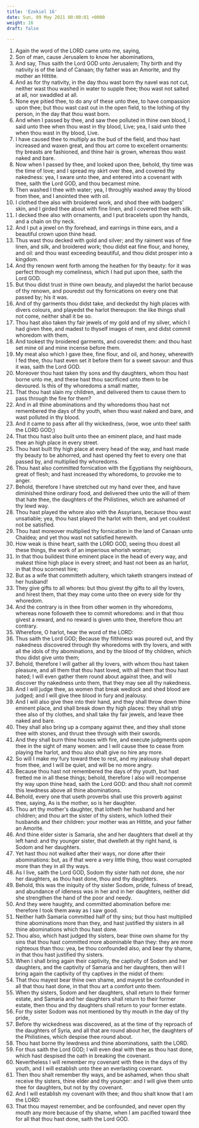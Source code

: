 ```yaml
---
title: 'Ezekiel 16'
date: Sun, 09 May 2021 00:00:01 +0000
weight: 16
draft: false
  
---
```


1. Again the word of the LORD came unto me, saying,
2. Son of man, cause Jerusalem to know her abominations,
3. And say, Thus saith the Lord GOD unto Jerusalem; Thy birth and thy nativity is of the land of Canaan; thy father was an Amorite, and thy mother an Hittite.
4. And as for thy nativity, in the day thou wast born thy navel was not cut, neither wast thou washed in water to supple thee; thou wast not salted at all, nor swaddled at all.
5. None eye pitied thee, to do any of these unto thee, to have compassion upon thee; but thou wast cast out in the open field, to the lothing of thy person, in the day that thou wast born.
6. And when I passed by thee, and saw thee polluted in thine own blood, I said unto thee when thou wast in thy blood, Live; yea, I said unto thee when thou wast in thy blood, Live.
7. I have caused thee to multiply as the bud of the field, and thou hast increased and waxen great, and thou art come to excellent ornaments: thy breasts are fashioned, and thine hair is grown, whereas thou wast naked and bare.
8. Now when I passed by thee, and looked upon thee, behold, thy time was the time of love; and I spread my skirt over thee, and covered thy nakedness: yea, I sware unto thee, and entered into a covenant with thee, saith the Lord GOD, and thou becamest mine.
9. Then washed I thee with water; yea, I throughly washed away thy blood from thee, and I anointed thee with oil.
10. I clothed thee also with broidered work, and shod thee with badgers' skin, and I girded thee about with fine linen, and I covered thee with silk.
11. I decked thee also with ornaments, and I put bracelets upon thy hands, and a chain on thy neck.
12. And I put a jewel on thy forehead, and earrings in thine ears, and a beautiful crown upon thine head.
13. Thus wast thou decked with gold and silver; and thy raiment was of fine linen, and silk, and broidered work; thou didst eat fine flour, and honey, and oil: and thou wast exceeding beautiful, and thou didst prosper into a kingdom.
14. And thy renown went forth among the heathen for thy beauty: for it was perfect through my comeliness, which I had put upon thee, saith the Lord GOD.
15. But thou didst trust in thine own beauty, and playedst the harlot because of thy renown, and pouredst out thy fornications on every one that passed by; his it was.
16. And of thy garments thou didst take, and deckedst thy high places with divers colours, and playedst the harlot thereupon: the like things shall not come, neither shall it be so.
17. Thou hast also taken thy fair jewels of my gold and of my silver, which I had given thee, and madest to thyself images of men, and didst commit whoredom with them,
18. And tookest thy broidered garments, and coveredst them: and thou hast set mine oil and mine incense before them.
19. My meat also which I gave thee, fine flour, and oil, and honey, wherewith I fed thee, thou hast even set it before them for a sweet savour: and thus it was, saith the Lord GOD.
20. Moreover thou hast taken thy sons and thy daughters, whom thou hast borne unto me, and these hast thou sacrificed unto them to be devoured. Is this of thy whoredoms a small matter,
21. That thou hast slain my children, and delivered them to cause them to pass through the fire for them?
22. And in all thine abominations and thy whoredoms thou hast not remembered the days of thy youth, when thou wast naked and bare, and wast polluted in thy blood.
23. And it came to pass after all thy wickedness, (woe, woe unto thee! saith the LORD GOD;)
24. That thou hast also built unto thee an eminent place, and hast made thee an high place in every street.
25. Thou hast built thy high place at every head of the way, and hast made thy beauty to be abhorred, and hast opened thy feet to every one that passed by, and multiplied thy whoredoms.
26. Thou hast also committed fornication with the Egyptians thy neighbours, great of flesh; and hast increased thy whoredoms, to provoke me to anger.
27. Behold, therefore I have stretched out my hand over thee, and have diminished thine ordinary food, and delivered thee unto the will of them that hate thee, the daughters of the Philistines, which are ashamed of thy lewd way.
28. Thou hast played the whore also with the Assyrians, because thou wast unsatiable; yea, thou hast played the harlot with them, and yet couldest not be satisfied.
29. Thou hast moreover multiplied thy fornication in the land of Canaan unto Chaldea; and yet thou wast not satisfied herewith.
30. How weak is thine heart, saith the LORD GOD, seeing thou doest all these things, the work of an imperious whorish woman;
31. In that thou buildest thine eminent place in the head of every way, and makest thine high place in every street; and hast not been as an harlot, in that thou scornest hire;
32. But as a wife that committeth adultery, which taketh strangers instead of her husband!
33. They give gifts to all whores: but thou givest thy gifts to all thy lovers, and hirest them, that they may come unto thee on every side for thy whoredom.
34. And the contrary is in thee from other women in thy whoredoms, whereas none followeth thee to commit whoredoms: and in that thou givest a reward, and no reward is given unto thee, therefore thou art contrary.
35. Wherefore, O harlot, hear the word of the LORD:
36. Thus saith the Lord GOD; Because thy filthiness was poured out, and thy nakedness discovered through thy whoredoms with thy lovers, and with all the idols of thy abominations, and by the blood of thy children, which thou didst give unto them;
37. Behold, therefore I will gather all thy lovers, with whom thou hast taken pleasure, and all them that thou hast loved, with all them that thou hast hated; I will even gather them round about against thee, and will discover thy nakedness unto them, that they may see all thy nakedness.
38. And I will judge thee, as women that break wedlock and shed blood are judged; and I will give thee blood in fury and jealousy.
39. And I will also give thee into their hand, and they shall throw down thine eminent place, and shall break down thy high places: they shall strip thee also of thy clothes, and shall take thy fair jewels, and leave thee naked and bare.
40. They shall also bring up a company against thee, and they shall stone thee with stones, and thrust thee through with their swords.
41. And they shall burn thine houses with fire, and execute judgments upon thee in the sight of many women: and I will cause thee to cease from playing the harlot, and thou also shalt give no hire any more.
42. So will I make my fury toward thee to rest, and my jealousy shall depart from thee, and I will be quiet, and will be no more angry.
43. Because thou hast not remembered the days of thy youth, but hast fretted me in all these things; behold, therefore I also will recompense thy way upon thine head, saith the Lord GOD: and thou shalt not commit this lewdness above all thine abominations.
44. Behold, every one that useth proverbs shall use this proverb against thee, saying, As is the mother, so is her daughter.
45. Thou art thy mother's daughter, that lotheth her husband and her children; and thou art the sister of thy sisters, which lothed their husbands and their children: your mother was an Hittite, and your father an Amorite.
46. And thine elder sister is Samaria, she and her daughters that dwell at thy left hand: and thy younger sister, that dwelleth at thy right hand, is Sodom and her daughters.
47. Yet hast thou not walked after their ways, nor done after their abominations: but, as if that were a very little thing, thou wast corrupted more than they in all thy ways.
48. As I live, saith the Lord GOD, Sodom thy sister hath not done, she nor her daughters, as thou hast done, thou and thy daughters.
49. Behold, this was the iniquity of thy sister Sodom, pride, fulness of bread, and abundance of idleness was in her and in her daughters, neither did she strengthen the hand of the poor and needy.
50. And they were haughty, and committed abomination before me: therefore I took them away as I saw good.
51. Neither hath Samaria committed half of thy sins; but thou hast multiplied thine abominations more than they, and hast justified thy sisters in all thine abominations which thou hast done.
52. Thou also, which hast judged thy sisters, bear thine own shame for thy sins that thou hast committed more abominable than they: they are more righteous than thou: yea, be thou confounded also, and bear thy shame, in that thou hast justified thy sisters.
53. When I shall bring again their captivity, the captivity of Sodom and her daughters, and the captivity of Samaria and her daughters, then will I bring again the captivity of thy captives in the midst of them:
54. That thou mayest bear thine own shame, and mayest be confounded in all that thou hast done, in that thou art a comfort unto them.
55. When thy sisters, Sodom and her daughters, shall return to their former estate, and Samaria and her daughters shall return to their former estate, then thou and thy daughters shall return to your former estate.
56. For thy sister Sodom was not mentioned by thy mouth in the day of thy pride,
57. Before thy wickedness was discovered, as at the time of thy reproach of the daughters of Syria, and all that are round about her, the daughters of the Philistines, which despise thee round about.
58. Thou hast borne thy lewdness and thine abominations, saith the LORD.
59. For thus saith the Lord GOD; I will even deal with thee as thou hast done, which hast despised the oath in breaking the covenant.
60. Nevertheless I will remember my covenant with thee in the days of thy youth, and I will establish unto thee an everlasting covenant.
61. Then thou shalt remember thy ways, and be ashamed, when thou shalt receive thy sisters, thine elder and thy younger: and I will give them unto thee for daughters, but not by thy covenant.
62. And I will establish my covenant with thee; and thou shalt know that I am the LORD:
63. That thou mayest remember, and be confounded, and never open thy mouth any more because of thy shame, when I am pacified toward thee for all that thou hast done, saith the Lord GOD.
